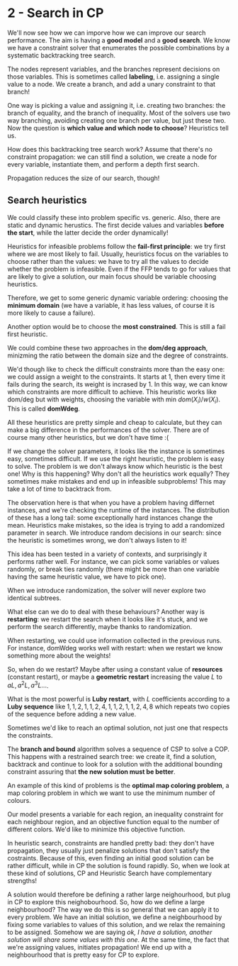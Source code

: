 # 2 - Search in CP

We'll now see how we can imporve how we can improve our search performance. The aim is having a **good model** and a **good search**. We know we have a constraint solver that enumerates the possible combinations by a systematic backtracking tree search.

The nodes represent variables, and the branches represent decisions on those variables. This is sometimes called **labeling**, i.e. assigning a single value to a node. We create a branch, and add a unary constraint to that branch!

One way is picking a value and assigning it, i.e. creating two branches: the branch of equality, and the branch of inequality. Most of the solvers use two way branching, avoiding creating one branch per value, but just these two. Now the question is **which value and which node to choose**? Heuristics tell us.

How does this backtracking tree search work? Assume that there's no constraint propagation: we can still find a solution, we create a node for every variable, instantiate them, and perform a depth first search.

Propagation reduces the size of our search, though!

## Search heuristics

We could classify these into problem specific vs. generic. Also, there are static and dynamic herustics. The first decide values and variables **before the start**, while the latter decide the order dynamically!

Heuristics for infeasible problems follow the **fail-first principle**: we try first where we are most likely to fail. Usually, heuristics focus on the variables to choose rather than the values: we have to try all the values to decide whether the problem is infeasible. Even if the FFP tends to go for values that are likely to give a solution, our main focus should be variable choosing heuristics. 

Therefore, we get to some generic dynamic variable ordering: choosing the **minimum domain** (we have a variable, it has less values, of course it is more likely to cause a failure).

Another option would be to choose the **most constrained**. This is still a fail first heuristic. 

We could combine these two approaches in the **dom/deg approach**, minizming the ratio between the domain size and the degree of constraints.

We'd though like to check the difficult constraints more than the easy one: we could assign a weight to the constraints. It starts at 1, then every time it fails during the search, its weight is incrased by 1. In this way, we can know which constraints are more difficult to achieve. This heuristic works like dom/deg but with weights, choosing the variable with min $dom(X_i)/ w(X_i)$. This is called **domWdeg**.

All these heuristics are pretty simple and cheap to calculate, but they can make a big difference in the performances of the solver. There are of course many other heuristics, but we don't have time :(

If we change the solver parameters, it looks like the instance is sometimes easy, sometimes difficult. If we use the right heuristic, the problem is easy to solve. The problem is we don't always know which heuristic is the best one! Why is this happening? Why don't all the heuristics work equally? They sometimes make mistakes and end up in infeasible subproblems! This may take a lot of time to backtrack from. 

The observation here is that when you have a problem having differnet instances, and we're checking the runtime of the instances. The distribution of these has a long tail: some exceptionally hard instances change the mean. Heuristics make mistakes, so the idea is trying to add a randomized parameter in search. We introduce random decisions in our search: since the heuristic is sometimes wrong, we don't always listen to it!

This idea has been tested in a variety of contexts, and surprisingly it performs rather well. For instance, we can pick some variables or values randomly, or break ties randomly (there might be more than one variable having the same heuristic value, we have to pick one).

When we introduce randomization, the solver will never explore two identical subtrees.

What else can we do to deal with these behaviours? Another way is **restarting**: we restart the search when it looks like it's stuck, and we perform the search differently, maybe thanks to randomization. 

When restarting, we could use information collected in the previous runs. For instance, domWdeg works well with restart: when we restart we know something more about the weights!

So, when do we restart? Maybe after using a constant value of **resources** (constant restart), or maybe a **geometric restart** increasing the value $L$ to $aL,a^2L,a^3L...$.

What is the most powerful is **Luby restart**, with $L$ coefficients according to a **Luby sequence** like $1,1,2,1,1,2,4,1,1,2,1,1,2,4,8$ which repeats two copies of the sequence before adding a new value. 

Sometimes we'd like to reach an optimal solution, not just one that respects the constraints.

The **branch and bound** algorithm solves a sequence of CSP to solve a COP. This happens with a restrained search tree: we create it, find a solution, backtrack and continue to look for a solution with the additional bounding constraint assuring that **the new solution must be better**.

An example of this kind of problems is the **optimal map coloring problem**, a map coloring problem in which we want to use the minimum number of colours. 

Our model presents a variable for each region, an inequality constraint for each neighbour region, and an objective function equal to the number of different colors. We'd like to minimize this objective function.

In heuristic search, constraints are handled pretty bad: they don't have propagation, they usually just penalize solutions that don't satisfy the costraints. Because of this, even finding an initial good solution can be rather difficult, while in CP the solution is found rapidly. So, when we look at these kind of solutions, CP and Heuristic Search have complementary strengths! 

A solution would therefore be defining a rather large neighourhood, but plug in CP to explore this neighobourhood. So, how do we define a large neighbourhood? The way we do this is so general that we can apply it to every problem. We have an initial solution, we define a neighbourhood by fixing some variables to values of this solution, and we relax the remaining to be assigned. Somehow we are saying *ok, I have a solution, another solution will share some values with this one*. At the same time, the fact that we're assigning values, initiates propagation! We end up with a neighbourhood that is pretty easy for CP to explore. 





